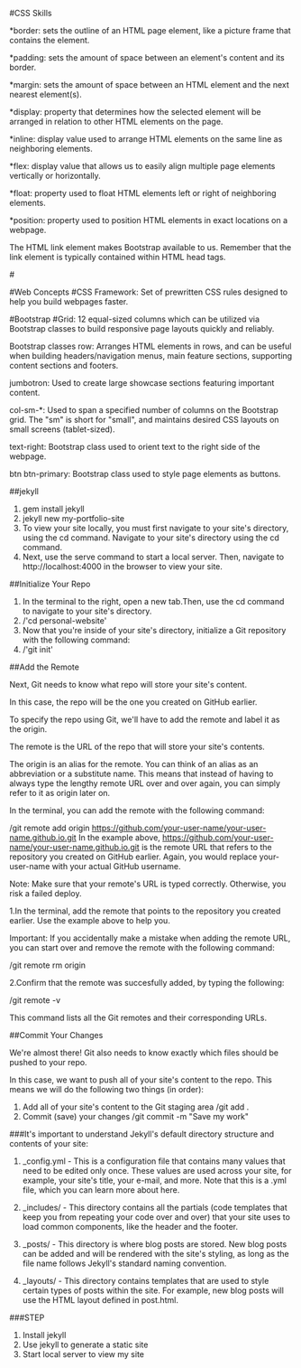 #CSS Skills

*border: sets the outline of an HTML page element, like a picture frame that contains the element.


*padding: sets the amount of space between an element's content and its border.


*margin: sets the amount of space between an HTML element and the next nearest element(s).

*display: property that determines how the selected element will be arranged in relation to other HTML elements on the page.


*inline: display value used to arrange HTML elements on the same line as neighboring elements.


*flex: display value that allows us to easily align multiple page elements vertically or horizontally.


*float: property used to float HTML elements left or right of neighboring elements.


*position: property used to position HTML elements in exact locations on a webpage.


The HTML link element makes Bootstrap available to us. 
Remember that the link element is typically contained within HTML head tags.

#<link rel="stylesheet" href="https://maxcdn.bootstrapcdn.com/bootstrap/3.3.6/css/bootstrap.min.css"/>

#Web Concepts
#CSS Framework: Set of prewritten CSS rules designed to help you build webpages faster.

#Bootstrap 
#Grid: 12 equal-sized columns which can be utilized via Bootstrap classes to build responsive page layouts quickly and reliably.

Bootstrap classes
row: Arranges HTML elements in rows, and can be useful when building headers/navigation menus, main feature sections, supporting content sections and footers.

jumbotron: Used to create large showcase sections featuring important content.

col-sm-*: Used to span a specified number of columns on the Bootstrap grid. The "sm" is short for "small", and maintains desired CSS layouts on small screens (tablet-sized).

text-right: Bootstrap class used to orient text to the right side of the webpage.

btn btn-primary: Bootstrap class used to style page elements as buttons.





##jekyll
1. gem install jekyll
2. jekyll new my-portfolio-site
3. To view your site locally, you must first navigate to your site's directory, using the cd command.
Navigate to your site's directory using the cd command.
4. Next, use the serve command to start a local server. Then, navigate to http://localhost:4000 in the browser to view your site.

##Initialize Your Repo
1. In the terminal to the right, open a new tab.Then, use the cd command to navigate to your site's directory.
2. /'cd personal-website'
3. Now that you're inside of your site's directory, initialize a Git repository with the following command:
4. /'git init'

##Add the Remote

Next, Git needs to know what repo will store your site's content.

In this case, the repo will be the one you created on GitHub earlier.

To specify the repo using Git, we'll have to add the remote and label it as the origin.

The remote is the URL of the repo that will store your site's contents.

The origin is an alias for the remote. You can think of an alias as an abbreviation or a substitute name. This means that instead of having to always type the lengthy remote URL over and over again, you can simply refer to it as origin later on.

In the terminal, you can add the remote with the following command:

/git remote add origin https://github.com/your-user-name/your-user-name.github.io.git
In the example above, https://github.com/your-user-name/your-user-name.github.io.git is the remote URL that refers to the repository you created on GitHub earlier. Again, you would replace your-user-name with your actual GitHub username.

Note: Make sure that your remote's URL is typed correctly. Otherwise, you risk a failed deploy.

1.In the terminal, add the remote that points to the repository you created earlier. Use the example above to help you.

Important: If you accidentally make a mistake when adding the remote URL, you can start over and remove the remote with the following command:

/git remote rm origin

2.Confirm that the remote was succesfully added, by typing the following:

/git remote -v

This command lists all the Git remotes and their corresponding URLs.

##Commit Your Changes

We're almost there! Git also needs to know exactly which files should be pushed to your repo.

In this case, we want to push all of your site's content to the repo. This means we will do the following two things (in order):

1. Add all of your site's content to the Git staging area /git add . 
2. Commit (save) your changes /git commit -m "Save my work"



###It's important to understand Jekyll's default directory structure and contents of your site:

1. _config.yml - This is a configuration file that contains many values that need to be edited only once. These values are used across your site, for example, your site's title, your e-mail, and more. Note that this is a .yml file, which you can learn more about here.

2. _includes/ - This directory contains all the partials (code templates that keep you from repeating your code over and over) that your site uses to load common components, like the header and the footer.

3. _posts/ - This directory is where blog posts are stored. New blog posts can be added and will be rendered with the site's styling, as long as the file name follows Jekyll's standard naming convention.

4. _layouts/ - This directory contains templates that are used to style certain types of posts within the site. For example, new blog posts will use the HTML layout defined in post.html.

###STEP
1. Install jekyll
2. Use jekyll to generate a static site
3. Start local server to view my site




